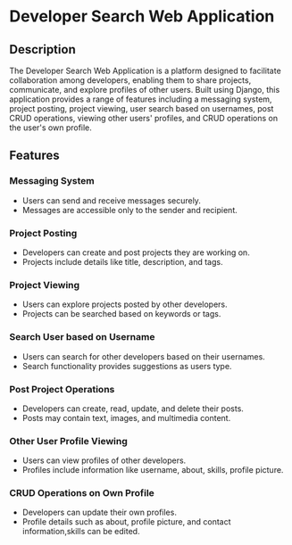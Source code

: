 # Developer Search Web Application

## Description
The Developer Search Web Application is a platform designed to facilitate collaboration among developers, enabling them to share projects, communicate, and explore profiles of other users. Built using Django, this application provides a range of features including a messaging system, project posting, project viewing, user search based on usernames, post CRUD operations, viewing other users' profiles, and CRUD operations on the user's own profile.

## Features

### Messaging System
- Users can send and receive messages securely.
- Messages are accessible only to the sender and recipient.

### Project Posting
- Developers can create and post projects they are working on.
- Projects include details like title, description, and tags.

### Project Viewing
- Users can explore projects posted by other developers.
- Projects can be searched based on keywords or tags.

### Search User based on Username
- Users can search for other developers based on their usernames.
- Search functionality provides suggestions as users type.

### Post Project Operations
- Developers can create, read, update, and delete their posts.
- Posts may contain text, images, and multimedia content.

### Other User Profile Viewing
- Users can view profiles of other developers.
- Profiles include information like username, about, skills, profile picture.

### CRUD Operations on Own Profile
- Developers can update their own profiles.
- Profile details such as about, profile picture, and contact information,skills can be edited.
